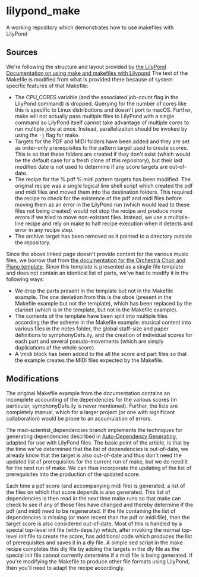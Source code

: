 # lilypond_make
A working repository which demonstrates how to use makefiles with LilyPond


## Sources

We're following the structure and layout provided by [the LilyPond Documentation on using make and makefiles with Lilypond](http://lilypond.org/doc/v2.20/Documentation/usage/make-and-makefiles)
The text of the Makefile is modified from what is provided there because of system specific features of that Makefile:

 * The CPU_CORES variable (and the associated job-count flag in the LilyPond command) is dropped.  Querying for the number of cores like this is specific to Linux distributions and doesn't port to macOS.  Further, make will not actually pass multiple files to LilyPond with a single command so LilyPond itself cannot take advantage of multiple cores to run multiple jobs at once.  Instead, parallelization should be invoked by using the `-j` flag for make.
 * Targets for the PDF and MIDI folders have been added and they are set as order-only prerequisites to the pattern target used to create scores.  This is so that these folders are created if they don't exist (which would be the default case for a fresh clone of this repository), but their last modified date is not used to determine if any score targets are out-of-date.
 * The recipe for the %.pdf %.midi pattern targets has been modified.  The original recipe was a single logical line shell script  which created the pdf and midi files and moved them into the destination folders.  This required the recipe to check for the existence of the pdf and midi files before moving them as an error in the LilyPond run (which would lead to these files not being created) would not stop the recipe and produce more errors if we tried to move non-existant files.  Instead, we use a multiple-line recipe and rely on make to halt recipe execution when it detects and error in any recipe step.
 * The archive target has been removed as it pointed to a directory outside the repository.

Since the above linked page doesn't provide content for the various music files, we borrow that from [the documentation for the Orchestra Choir and Piano template](http://lilypond.org/doc/v2.20/Documentation/snippets/staff-notation#staff-notation-orchestra-choir-and-piano-template).  Since this template is presented as a single file template and does not contain an identical list of parts, we've had to modify it in the following ways:

 * We drop the parts present in the template but not in the Makefile example. The one deviation from this is the oboe (present in the Makefile example but not the template), which has been replaced by the clarinet (which is in the template, but not in the Makefile example).
 * The contents of the template have been split into multiple files according the the scheme in the Makefile example: musical content into various files in the notes folder, the global staff-size and paper definitions to symphonyDefs.ily, and the creation of individual scores for each part and several pseudo-movements (which are simply duplications of the whole score).
 * A \midi block has been added to the all the score and part files so that the example creates the MIDI files expected by the Makefile.


## Modifications

The original Makefile example from the documentation contains an incomplete accounting of the dependencies for the various scores (in particular, symphonyDefs.ily is never mentioned).  Further, the lists are completely manual, which for a larger project (or one with significant collaboration) would be prone to an accumulation of errors.

The mad-scientist_dependencies branch implements the techniques for generating dependencies described in [Auto-Dependency Generating](http://make.mad-scientist.net/papers/advanced-auto-dependency-generation/), adapted for use with LilyPond files.  The basic point of the article, is that by the time we've determined that the list of dependencies is out-of-date, we already know that the target is also out-of-date and thus don't need the updated list of prerequisites for the current run of make, but we do need it for the next run of make.  We can thus incorporate the updating of the list of prerequisites into the production of the updated score.

Each time a pdf score (and accompanying midi file) is generated, a list of the files on which that score depends is also generated.  This list of dependencies is then read in the next time make runs so that make can check to see if any of those files have changed and thereby determine if the pdf (and midi) need to be regenerated.  If the file containing the list of dependencies is missing (or more recent than the pdf or midi file), then the target score is also considered out-of-date.  Most of this is handled by a special top-level init file (with-deps.ly) which, after invoking the normal top-level init file to create the score, has additional code which produces the list of prerequisites and saves it in a dly file.  A simple sed script in the make recipe completes this dly file by adding the targets in the dly file as the special init file cannot currently determine if a midi file is being generated.  If you're modifying the Makefile to produce other file formats using LilyPond, then you'll need to adapt the recipe accordingly.
